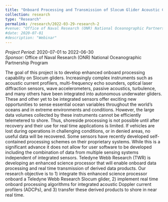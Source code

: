 ```yaml
---
title: "Onboard Processing and Transmission of Slocum Glider Acoustic Current Profiler Velocity Profiles"
collection: research
type: "Research"
permalink: /research/2022-03-29-research-2
#venue: "Office of Naval Research (ONR) National Oceanographic Partnership Program "
#date: 2020-07-01
#description: "Webinar"
---
```

*Project Period:* 2020-07-01 to 2022-06-30   
*Sponsor:* Office of Naval Research (ONR) National Oceanographic Partnership Program

The goal of this project is to develop enhanced onboard processing capability on Slocum gliders. Increasingly complex instruments such as acoustic current profilers, multi-frequency echo sounders, optical laser diffraction sensors, wave accelerometers, passive acoustics, turbulence, and many others have been integrated into autonomous underwater gliders. These and other yet to be integrated sensors offer exciting new opportunities to sense essential ocean variables throughout the world’s oceans and in extreme environments and conditions. However, the large data volumes collected by these instruments cannot be efficiently telemetered to shore. Thus, shoreside processing is not possible until after recovery and their use for real time applications is limited. If vehicles are lost during operations in challenging conditions, or in  denied areas, no useful data will be recovered. Some sensors have recently developed self-contained processing schemes on their proprietary systems. While this is a significant advance it does not allow for user software to be developed including the combination of data from multiple sensing systems independent of integrated sensors. Teledyne Webb Research (TWR) is developing an enhanced science processor that will enable onboard data processing and real time transmission of derived data products. Our research objective is to 1) integrate this enhanced science processor onboard a Teledyne Webb Research Slocum glider, 2) implement real time onboard processing algorithms for integrated acoustic Doppler current profilers (ADCPs), and 3) transfer these derived products to shore in near real time.
